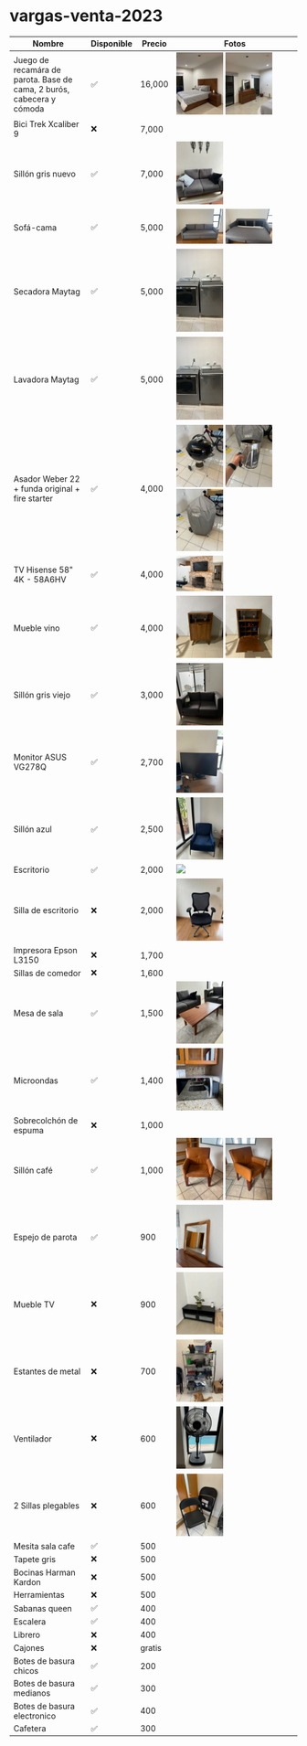 # vargas-venta-2023

| Nombre                                                                | Disponible | Precio | Fotos                                                                                                                               |
| --------------------------------------------------------------------- | ---------- | ------ | ----------------------------------------------------------------------------------------------------------------------------------- |
| Juego de recamára de parota. Base de cama, 2 burós, cabecera y cómoda | ✅         | 16,000 | <img src='./img/cuarto 1.jpeg' width=40%> <img src='./img/cuarto 2.jpeg' width=40%>                                                 |
| Bici Trek Xcaliber 9                                                  | ❌         | 7,000  |                                                                                                                                     |
| Sillón gris nuevo                                                     | ✅         | 7,000  | <img src='./img/sillon gris nuevo.jpeg' width="40%">                                                                                |
| Sofá-cama                                                             | ✅         | 5,000  | <img src='./img/sofa cama 1.jpeg' width="40%"> <img src='./img/sofa cama 2.jpeg' width="40%">                                       |
| Secadora Maytag                                                       | ✅         | 5,000  | <img src='./img/lavadora y secadora.jpeg' width="40%">                                                                              |
| Lavadora Maytag                                                       | ✅         | 5,000  | <img src='./img/lavadora y secadora.jpeg' width="40%">                                                                              |
| Asador Weber 22 + funda original + fire starter                       | ✅         | 4,000  | <img src='./img/asador 1.jpeg' width="40%"> <img src='./img/asador 2.jpeg' width="40%"> <img src='./img/asador 3.jpeg' width="40%"> |
| TV Hisense 58" 4K - 58A6HV                                            | ✅         | 4,000  | <img src='./img/tv.jpeg' width="40%">                                                                                               |
| Mueble vino                                                           | ✅         | 4,000  | <img src='./img/vineta 1.jpeg' width="40%"> <img src='./img/vineta 2.jpeg' width="40%">                                             |
| Sillón gris viejo                                                     | ✅         | 3,000  | <img src='./img/sillon gris viejo.jpeg' width="40%">                                                                                |
| Monitor ASUS VG278Q                                                   | ✅         | 2,700  | <img src='./img/monitor.jpeg' width="40%">                                                                                          |
| Sillón azul                                                           | ✅         | 2,500  | <img src='./img/sillon azul.jpeg' width="40%">                                                                                      |
| Escritorio                                                            | ✅         | 2,000  | <img src='./img/escritorio.jpeg.jpeg' width="40%">                                                                                  |
| Silla de escritorio                                                   | ❌         | 2,000  | <img src='./img/silla escritorio.jpeg' width="40%">                                                                                 |
| Impresora Epson L3150                                                 | ❌         | 1,700  |                                                                                                                                     |
| Sillas de comedor                                                     | ❌         | 1,600  |                                                                                                                                     |
| Mesa de sala                                                          | ✅         | 1,500  | <img src='./img/mesa sala.jpeg' width="40%">                                                                                        |
| Microondas                                                            | ✅         | 1,400  | <img src='./img/microondas.jpeg' width="40%">                                                                                       |
| Sobrecolchón de espuma                                                | ❌         | 1,000  |                                                                                                                                     |
| Sillón café                                                           | ✅         | 1,000  | <img src='./img/sillon cafe 1.jpeg' width="40%"> <img src='./img/sillon cafe 2.jpeg' width="40%">                                   |
| Espejo de parota                                                      | ✅         | 900    | <img src='./img/espejo parota.jpeg' width="40%">                                                                                    |
| Mueble TV                                                             | ❌         | 900    | <img src='./img/mueble TV.jpeg' width="40%">                                                                                        |
| Estantes de metal                                                     | ❌         | 700    | <img src='./img/estante metal.jpeg' width="40%">                                                                                    |
| Ventilador                                                            | ❌         | 600    | <img src='./img/ventilador.jpeg' width="40%">                                                                                       |
| 2 Sillas plegables                                                    | ❌         | 600    | <img src='./img/sillas plegables.jpeg' width="40%">                                                                                 |
| Mesita sala cafe                                                      | ✅         | 500    |                                                                                                                                     |
| Tapete gris                                                           | ❌         | 500    |                                                                                                                                     |
| Bocinas Harman Kardon                                                 | ❌         | 500    |                                                                                                                                     |
| Herramientas                                                          | ❌         | 500    |                                                                                                                                     |
| Sabanas queen                                                         | ✅         | 400    |                                                                                                                                     |
| Escalera                                                              | ✅         | 400    |                                                                                                                                     |
| Librero                                                               | ❌         | 400    |                                                                                                                                     |
| Cajones                                                               | ❌         | gratis |                                                                                                                                     |
| Botes de basura chicos                                                | ✅         | 200    |                                                                                                                                     |
| Botes de basura medianos                                              | ✅         | 300    |                                                                                                                                     |
| Botes de basura electronico                                           | ✅         | 400    |                                                                                                                                     |
| Cafetera                                                              | ✅         | 300    |                                                                                                                                     |
